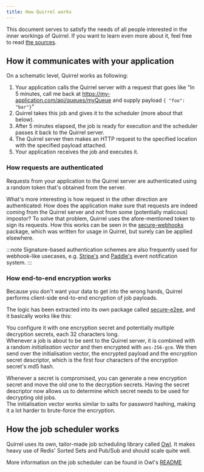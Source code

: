 ```yaml
---
title: How Quirrel works
---
```


This document serves to satisfy the needs of all people interested in the inner workings of Quirrel.
If you want to learn even more about it, feel free to read [the sources](https://github.com/quirrel-dev).

## How it communicates with your application

On a schematic level, Quirrel works as following:

1. Your application calls the Quirrel server with a request that goes like "In 5 minutes, call me back at https://my-application.com/api/queues/myQueue and supply payload `{ "foo": "bar"}`"
2. Quirrel takes this job and gives it to the scheduler (more about that below).
3. After 5 minutes elapsed, the job is ready for execution and the scheduler passes it back to the Quirrel server.
4. The Quirrel server then makes an HTTP request to the specified location with the specified payload attached.
5. Your application receives the job and executes it.

### How requests are authenticated

Requests from your application to the Quirrel server are authenticated using a random token that's obtained from the server.

What's more interesting is how request in the other direction are authenticated:
How does the application make sure that requests are indeed coming from the Quirrel server and not from some (potentially malicous) impostor?
To solve that problem, Quirrel uses the afore-mentioned token to sign its requests.
How this works can be seen in the [secure-webhooks](https://github.com/quirrel-dev/secure-webhooks) package, which was written for usage in Quirrel, but surely can be applied elsewhere.

:::note
Signature-based authentication schemes are also frequently used
for webhook-like usecases, e.g.
[Stripe's](https://stripe.com/docs/webhooks/signatures) and [Paddle's](https://developer.paddle.com/webhook-reference/verifying-webhooks) event notification system.
:::

### How end-to-end encryption works

Because you don't want your data to get into the wrong hands, Quirrel performs client-side end-to-end encryption of job payloads.

The logic has been extracted into its own package called [secure-e2ee](https://github.com/quirrel-dev/secure-e2ee), and it basically works like this:

You configure it with one encryption secret and potentially multiple decryption secrets, each 32 characters long.  
Whenever a job is about to be sent to the Quirrel server, it is combined with a random *initialisation vector* and then encrypted with `aes-256-gcm`.
We then send over the initialisation vector, the encrypted payload and the encryption secret descriptor, which is the first four characters of the encryption secret's md5 hash.

Whenever a secret is compromised, you can generate a new encryption secret and move the old one to the decryption secrets.
Having the secret descriptor now allows us to determine which secret needs to be used for decrypting old jobs.  
The initialisation vector works similar to salts for password hashing, making it a lot harder to brute-force the encryption.

## How the job scheduler works

Quirrel uses its own, tailor-made job scheduling library called [Owl](https://github.com/quirrel-dev/owl).
It makes heavy use of Redis' Sorted Sets and Pub/Sub and should scale quite well.

More information on the job scheduler can be found in Owl's [README](https://github.com/quirrel-dev/owl/blob/main/README.md)
